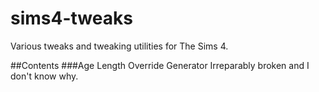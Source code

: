 # sims4-tweaks
Various tweaks and tweaking utilities for The Sims 4.

##Contents
###Age Length Override Generator
Irreparably broken and I don't know why.
